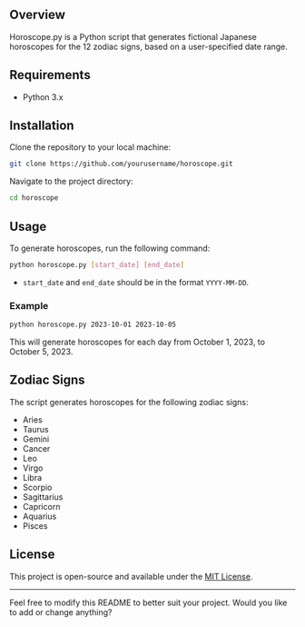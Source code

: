 ## Overview

Horoscope.py is a Python script that generates fictional Japanese horoscopes for the 12 zodiac signs, based on a user-specified date range.

## Requirements

- Python 3.x

## Installation

Clone the repository to your local machine:

```bash
git clone https://github.com/yourusername/horoscope.git
```

Navigate to the project directory:

```bash
cd horoscope
```

## Usage

To generate horoscopes, run the following command:

```bash
python horoscope.py [start_date] [end_date]
```

- `start_date` and `end_date` should be in the format `YYYY-MM-DD`.

### Example

```bash
python horoscope.py 2023-10-01 2023-10-05
```

This will generate horoscopes for each day from October 1, 2023, to October 5, 2023.

## Zodiac Signs

The script generates horoscopes for the following zodiac signs:

- Aries
- Taurus
- Gemini
- Cancer
- Leo
- Virgo
- Libra
- Scorpio
- Sagittarius
- Capricorn
- Aquarius
- Pisces

## License

This project is open-source and available under the [MIT License](LICENSE).

---

Feel free to modify this README to better suit your project. Would you like to add or change anything?